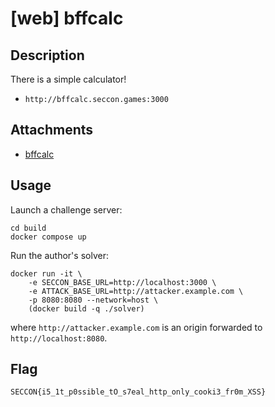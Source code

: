 # [web] bffcalc

## Description

There is a simple calculator!

- `http://bffcalc.seccon.games:3000`

## Attachments

- [bffcalc](files)

## Usage

Launch a challenge server:

```
cd build
docker compose up
```

Run the author's solver:

```
docker run -it \
    -e SECCON_BASE_URL=http://localhost:3000 \
    -e ATTACK_BASE_URL=http://attacker.example.com \
    -p 8080:8080 --network=host \
    (docker build -q ./solver)
```

where `http://attacker.example.com` is an origin forwarded to `http://localhost:8080`.

## Flag

```
SECCON{i5_1t_p0ssible_tO_s7eal_http_only_cooki3_fr0m_XSS}
```
